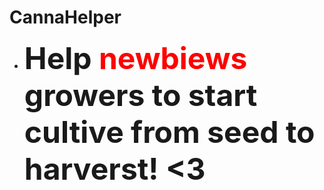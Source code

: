 # CannaHelper
- <font size="13pt"><b> Help <font color="red">newbiews</font> growers to start cultive from seed to harverst! &lt;3 </b></font>
